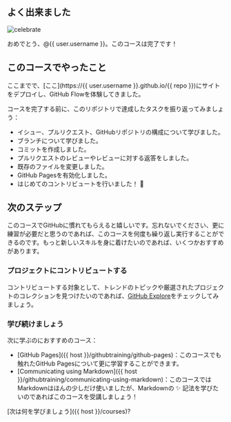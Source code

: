 ## よく出来ました

![celebrate](https://octodex.github.com/images/collabocats.jpg)

おめでとう、@{{ user.username }}。このコースは完了です！

## このコースでやったこと

ここまでで、[ここ](https://{{ user.username }}.github.io/{{ repo }})にサイトをデプロイし、GitHub Flowを体験してきました。

コースを完了する前に、このリポジトリで達成したタスクを振り返ってみましょう：

- イシュー、プルリクエスト、GitHubリポジトリの構成について学びました。
- ブランチについて学びました。
- コミットを作成しました。
- プルリクエストのレビューやレビューに対する返答をしました。
- 既存のファイルを変更しました。
- GitHub Pagesを有効化しました。
- はじめてのコントリビュートを行いました！ :tada:

## 次のステップ

このコースでGitHubに慣れてもらえると嬉しいです。忘れないでください、更に練習が必要だと思うのであれば、このコースを何度も繰り返し実行することができるのです。もっと新しいスキルを身に着けたいのであれば、いくつかおすすめがあります。

### プロジェクトにコントリビュートする

コントリビュートする対象として、トレンドのトピックや厳選されたプロジェクトのコレクションを見つけたいのであれば、[GitHub Explore](https://github.com/explore)をチェックしてみましょう。

### 学び続けましょう

次に学ぶのにおすすめのコース：
- [GitHub Pages]({{ host }}/githubtraining/github-pages)：このコースでも触れたGitHub Pagesについて更に学習することができます。
- [Communicating using Markdown]({{ host }}/githubtraining/communicating-using-markdown)：このコースではMarkdownはほんの少しだけ使いましたが、Markdownの :sparkles: 記法を学びたいのであればこのコースを受講しましょう！

[次は何を学びましょう]({{ host }}/courses)?
